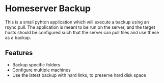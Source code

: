 # Homeserver Backup

This is a small pyhton application which will execute a backup using an rsync pull. The application is meant to be run on the server, and the target hosts should be configured such that the server can pull files and use these as a backup. 

## Features

- Backup specific folders
- Configure multiple machines
- Use the latest backup with hard links, to preserve hard disk space

